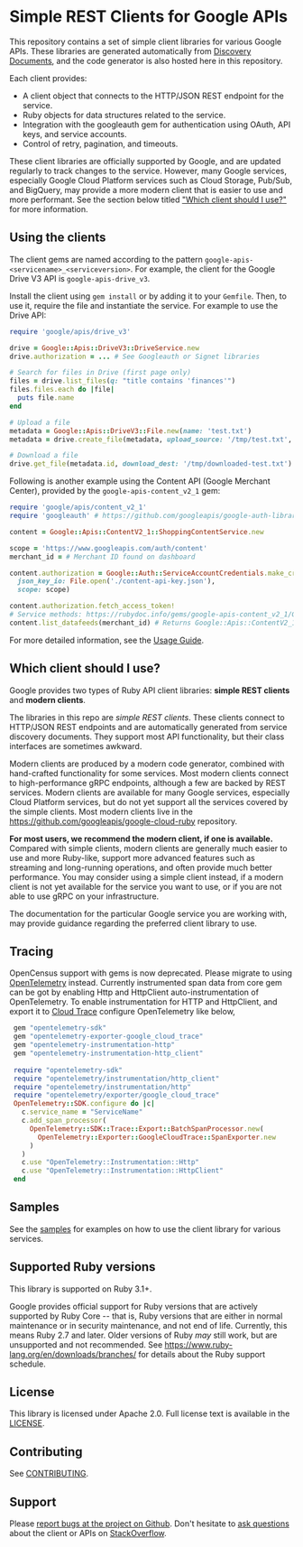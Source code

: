 # Simple REST Clients for Google APIs

This repository contains a set of simple client libraries for various Google APIs. These libraries are generated automatically from [Discovery Documents](https://developers.google.com/discovery), and the code generator is also hosted here in this repository.

Each client provides:

* A client object that connects to the HTTP/JSON REST endpoint for the service.
* Ruby objects for data structures related to the service.
* Integration with the googleauth gem for authentication using OAuth, API keys, and service accounts.
* Control of retry, pagination, and timeouts.

These client libraries are officially supported by Google, and are updated regularly to track changes to the service. However, many Google services, especially Google Cloud Platform services such as Cloud Storage, Pub/Sub, and BigQuery, may provide a more modern client that is easier to use and more performant. See the section below titled ["Which client should I use?"](#which-client-should-i-use) for more information.

## Using the clients

The client gems are named according to the pattern `google-apis-<servicename>_<serviceversion>`. For example, the client for the Google Drive V3 API is `google-apis-drive_v3`.

Install the client using `gem install` or by adding it to your `Gemfile`. Then, to use it, require the file and instantiate the service. For example to use the Drive API:

```ruby
require 'google/apis/drive_v3'

drive = Google::Apis::DriveV3::DriveService.new
drive.authorization = ... # See Googleauth or Signet libraries

# Search for files in Drive (first page only)
files = drive.list_files(q: "title contains 'finances'")
files.files.each do |file|
  puts file.name
end

# Upload a file
metadata = Google::Apis::DriveV3::File.new(name: 'test.txt')
metadata = drive.create_file(metadata, upload_source: '/tmp/test.txt', content_type: 'text/plain')

# Download a file
drive.get_file(metadata.id, download_dest: '/tmp/downloaded-test.txt')
```

Following is another example using the Content API (Google Merchant Center), provided by the `google-apis-content_v2_1` gem:

```ruby
require 'google/apis/content_v2_1'
require 'googleauth' # https://github.com/googleapis/google-auth-library-ruby

content = Google::Apis::ContentV2_1::ShoppingContentService.new

scope = 'https://www.googleapis.com/auth/content'
merchant_id = # Merchant ID found on dashboard

content.authorization = Google::Auth::ServiceAccountCredentials.make_creds(
  json_key_io: File.open('./content-api-key.json'),
  scope: scope)

content.authorization.fetch_access_token!
# Service methods: https://rubydoc.info/gems/google-apis-content_v2_1/Google/Apis/ContentV2_1/ShoppingContentService
content.list_datafeeds(merchant_id) # Returns Google::Apis::ContentV2_1::ListDatafeedsResponse
```

For more detailed information, see the [Usage Guide](https://github.com/googleapis/google-api-ruby-client/blob/main/docs/usage-guide.md).

## Which client should I use?

Google provides two types of Ruby API client libraries: **simple REST clients** and **modern clients**.

The libraries in this repo are _simple REST clients_. These clients connect to HTTP/JSON REST endpoints and are automatically generated from service discovery documents. They support most API functionality, but their class interfaces are sometimes awkward.

Modern clients are produced by a modern code generator, combined with hand-crafted functionality for some services. Most modern clients connect to high-performance gRPC endpoints, although a few are backed by REST services. Modern clients are available for many Google services, especially Cloud Platform services, but do not yet support all the services covered by the simple clients. Most modern clients live in the https://github.com/googleapis/google-cloud-ruby repository.

**For most users, we recommend the modern client, if one is available.** Compared with simple clients, modern clients are generally much easier to use and more Ruby-like, support more advanced features such as streaming and long-running operations, and often provide much better performance. You may consider using a simple client instead, if a modern client is not yet available for the service you want to use, or if you are not able to use gRPC on your infrastructure.

The documentation for the particular Google service you are working with, may provide guidance regarding the preferred client library to use.

## Tracing

OpenCensus support with gems is now deprecated. Please migrate to using [OpenTelemetry](https://opentelemetry.io/docs/instrumentation/ruby/automatic/) instead. Currently instrumented span data from core gem can be got by enabling Http and HttpClient auto-instrumentation of OpenTelemetry. To enable instrumentation for HTTP and HttpClient, and export it to [Cloud Trace](https://cloud.google.com/trace) configure OpenTelemetry like below,

```ruby
 gem "opentelemetry-sdk"
 gem "opentelemetry-exporter-google_cloud_trace"
 gem "opentelemetry-instrumentation-http"
 gem "opentelemetry-instrumentation-http_client"
 
 require "opentelemetry-sdk"
 require "opentelemetry/instrumentation/http_client"
 require "opentelemetry/instrumentation/http"
 require "opentelemetry/exporter/google_cloud_trace"
 OpenTelemetry::SDK.configure do |c|
   c.service_name = "ServiceName"
   c.add_span_processor(
     OpenTelemetry::SDK::Trace::Export::BatchSpanProcessor.new(
       OpenTelemetry::Exporter::GoogleCloudTrace::SpanExporter.new
     )
   )
   c.use "OpenTelemetry::Instrumentation::Http"
   c.use "OpenTelemetry::Instrumentation::HttpClient"
 end
```

## Samples

See the [samples](https://github.com/google/google-api-ruby-client/tree/main/samples) for examples on how to use the client library for various
services.

## Supported Ruby versions

This library is supported on Ruby 3.1+.

Google provides official support for Ruby versions that are actively supported by Ruby Core -- that is, Ruby versions that are either in normal maintenance or in security maintenance, and not end of life. Currently, this means Ruby 2.7 and later. Older versions of Ruby _may_ still work, but are unsupported and not recommended. See https://www.ruby-lang.org/en/downloads/branches/ for details about the Ruby support schedule.

## License

This library is licensed under Apache 2.0. Full license text is available in the [LICENSE](LICENSE).

## Contributing

See [CONTRIBUTING](.github/CONTRIBUTING.md).

## Support

Please [report bugs at the project on Github](https://github.com/google/google-api-ruby-client/issues). Don't hesitate to [ask questions](http://stackoverflow.com/questions/tagged/google-api-ruby-client) about the client or APIs on [StackOverflow](http://stackoverflow.com).

